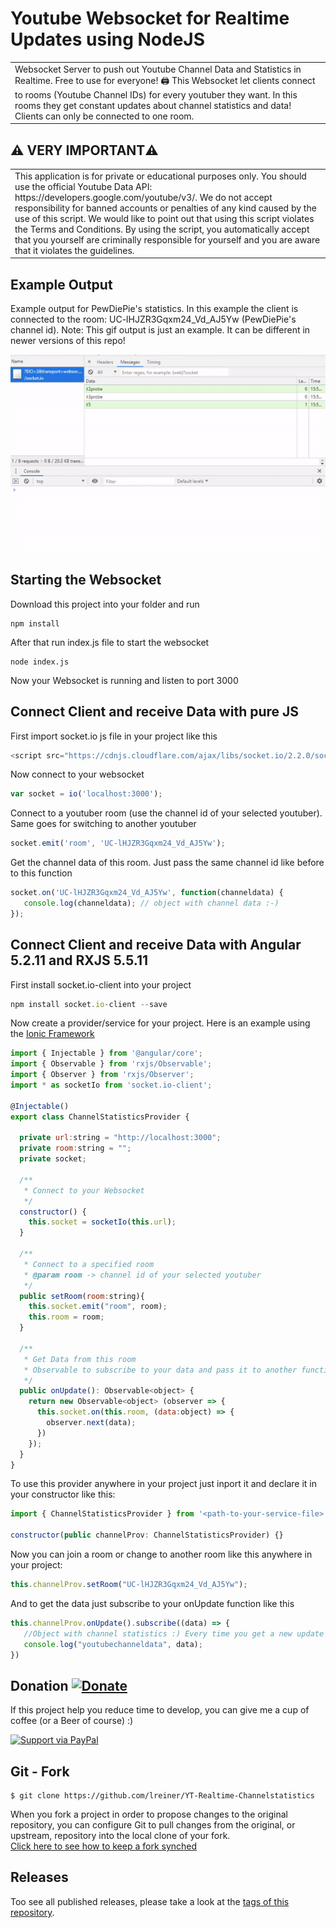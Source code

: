 # Youtube Websocket for Realtime Updates using NodeJS
<table>
<tr>
<td>
Websocket Server to push out Youtube Channel Data and Statistics in Realtime. Free to use for everyone!  🖨
This Websocket let clients connect to rooms (Youtube Channel IDs) for every youtuber they want. In this rooms they get constant updates about channel statistics and data! Clients can only be connected to one room. 
</tr>
</table>

## :warning: VERY IMPORTANT:warning:
<table>
<tr>
<td>
This application is for private or educational purposes only. You should use the official Youtube Data API: https://developers.google.com/youtube/v3/.
We do not accept responsibility for banned accounts or penalties of any kind caused by the use of this script. We would like to point out that using this script violates the Terms and Conditions. By using the script, you automatically accept that you yourself are criminally responsible for yourself and you are aware that it violates the guidelines.
</td>
</tr>
</table>


## Example Output
Example output for PewDiePie's statistics. In this example the client is connected to the room: UC-lHJZR3Gqxm24_Vd_AJ5Yw (PewDiePie's channel id). Note: This gif output is just an example. It can be different in newer versions of this repo!

![](example.gif)


## Starting the Websocket
Download this project into your folder and run
```
npm install
```
After that run index.js file to start the websocket
```
node index.js
```
Now your Websocket is running and listen to port 3000


## Connect Client and receive Data with pure JS
First import socket.io js file in your project like this
```javascript
<script src="https://cdnjs.cloudflare.com/ajax/libs/socket.io/2.2.0/socket.io.js"></script>
```
Now connect to your websocket
```javascript
var socket = io('localhost:3000');
```
Connect to a youtuber room (use the channel id of your selected youtuber). Same goes for switching to another youtuber
```javascript
socket.emit('room', 'UC-lHJZR3Gqxm24_Vd_AJ5Yw');
```
Get the channel data of this room. Just pass the same channel id like before to this function
```javascript
socket.on('UC-lHJZR3Gqxm24_Vd_AJ5Yw', function(channeldata) {
   console.log(channeldata); // object with channel data :-)
});
```

## Connect Client and receive Data with Angular 5.2.11 and RXJS 5.5.11
First install socket.io-client into your project
```javascript
npm install socket.io-client --save
```
Now create a provider/service for your project. Here is an example using the [Ionic Framework](https://ionicframework.com/)
```javascript
import { Injectable } from '@angular/core';
import { Observable } from 'rxjs/Observable';
import { Observer } from 'rxjs/Observer';
import * as socketIo from 'socket.io-client';

@Injectable()
export class ChannelStatisticsProvider {

  private url:string = "http://localhost:3000";
  private room:string = "";
  private socket;

  /**
   * Connect to your Websocket
   */
  constructor() {
    this.socket = socketIo(this.url);
  }

  /**
   * Connect to a specified room
   * @param room -> channel id of your selected youtuber
   */
  public setRoom(room:string){
    this.socket.emit("room", room);
    this.room = room;
  }

  /**
   * Get Data from this room 
   * Observable to subscribe to your data and pass it to another function
   */
  public onUpdate(): Observable<object> {
    return new Observable<object> (observer => {
      this.socket.on(this.room, (data:object) => {
        observer.next(data);
      })
    });
  }
}
```
To use this provider anywhere in your project just inport it and declare it in your constructor like this:
```javascript
import { ChannelStatisticsProvider } from '<path-to-your-service-file>';

constructor(public channelProv: ChannelStatisticsProvider) {}
```
Now you can join a room or change to another room like this anywhere in your project:
```javascript
this.channelProv.setRoom("UC-lHJZR3Gqxm24_Vd_AJ5Yw");
```
And to get the data just subscribe to your onUpdate function like this
```javascript
this.channelProv.onUpdate().subscribe((data) => {
   //Object with channel statistics :) Every time you get a new update
   console.log("youtubechanneldata", data); 
})
```


## Donation [![Donate](https://img.shields.io/badge/Donate-PayPal-green.svg)](https://www.paypal.me/LukasReiner/) 
If this project help you reduce time to develop, you can give me a cup of coffee (or a Beer of course) :)

[![Support via PayPal](https://cdn.rawgit.com/twolfson/paypal-github-button/1.0.0/dist/button.svg)](https://paypal.me/lreiner97) 


## Git - Fork

```
$ git clone https://github.com/lreiner/YT-Realtime-Channelstatistics
```
When you fork a project in order to propose changes to the original repository, you can configure Git to pull changes from the original, or upstream, repository into the local clone of your fork.</br >
[Click here to see how to keep a fork synched](https://help.github.com/articles/fork-a-repo/)

## Releases

Too see all published releases, please take a look at the [tags of this repository](https://github.com/lreiner/YT-Realtime-Channelstatistics/tags).
